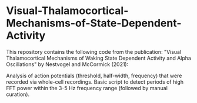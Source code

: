 # Visual-Thalamocortical-Mechanisms-of-State-Dependent-Activity
This repository contains the following code from the publication: "Visual Thalamocortical Mechanisms of Waking State Dependent Activity and Alpha Oscillations" by Nestvogel and McCormick (2021):

Analysis of action potentials (threshold, half-width, frequency) that were recorded via whole-cell recordings.
Basic script to detect periods of high FFT power within the 3-5 Hz frequency range (followed by manual curation).
